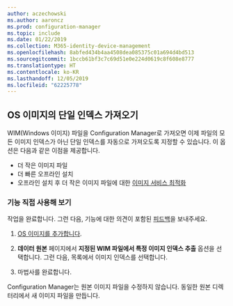 ```yaml
---
author: aczechowski
ms.author: aaroncz
ms.prod: configuration-manager
ms.topic: include
ms.date: 01/22/2019
ms.collection: M365-identity-device-management
ms.openlocfilehash: 8abfed434b4aa4508dea085375c01a694d4bd513
ms.sourcegitcommit: 1bccb61bf3c7c69d51e0e224d0619c8f608e8777
ms.translationtype: HT
ms.contentlocale: ko-KR
ms.lasthandoff: 12/05/2019
ms.locfileid: "62225778"
---
```

## <a name="bkmk_index"></a> OS 이미지의 단일 인덱스 가져오기
<!--3719699-->

WIM(Windows 이미지) 파일을 Configuration Manager로 가져오면 이제 파일의 모든 이미지 인덱스가 아닌 단일 인덱스를 자동으로 가져오도록 지정할 수 있습니다. 이 옵션은 다음과 같은 이점을 제공합니다.

- 더 작은 이미지 파일  
- 더 빠른 오프라인 설치  
- 오프라인 설치 후 더 작은 이미지 파일에 대한 [이미지 서비스 최적화](#bkmk_resetbase)  


### <a name="try-it-out"></a>기능 직접 사용해 보기

작업을 완료합니다. 그런 다음, 기능에 대한 의견이 포함된 [피드백](/sccm/core/understand/find-help#product-feedback)을 보내주세요.

1. [OS 이미지를 추가합니다](/sccm/osd/get-started/manage-operating-system-images#BKMK_AddOSImages).  

2. **데이터 원본** 페이지에서 **지정된 WIM 파일에서 특정 이미지 인덱스 추출** 옵션을 선택합니다. 그런 다음, 목록에서 이미지 인덱스를 선택합니다.  

3. 마법사를 완료합니다.

Configuration Manager는 원본 이미지 파일을 수정하지 않습니다. 동일한 원본 디렉터리에서 새 이미지 파일을 만듭니다. 

